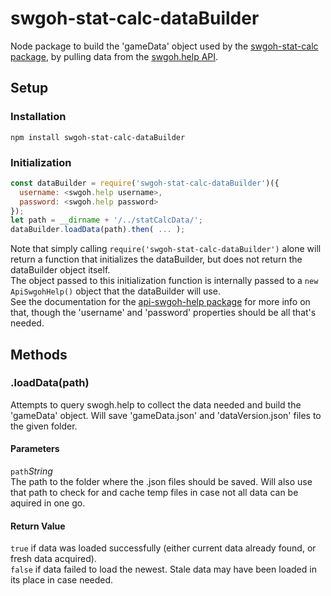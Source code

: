 # swgoh-stat-calc-dataBuilder
 
Node package to build the 'gameData' object used by the [swgoh-stat-calc package](https://www.npmjs.com/package/swgoh-stat-calc), by pulling data from the [swgoh.help API](http://api.swgoh.help).

## Setup ##

### Installation ###
`npm install swgoh-stat-calc-dataBuilder`

### Initialization ###
```js
const dataBuilder = require('swgoh-stat-calc-dataBuilder')({
  username: <swgoh.help username>,
  password: <swgoh.help password>
});
let path = __dirname + '/../statCalcData/';
dataBuilder.loadData(path).then( ... );
```

Note that simply calling `require('swgoh-stat-calc-dataBuilder')` alone will return a function that initializes the dataBuilder, but does not return the dataBuilder object itself.\
The object passed to this initialization function is internally passed to a `new ApiSwgohHelp()` object that the dataBuilder will use.\
See the documentation for the [api-swgoh-help package](https://www.npmjs.com/package/api-swgoh-help) for more info on that, though the 'username' and 'password' properties should be all that's needed.

## Methods ##

### .loadData(path) ###

Attempts to query swogh.help to collect the data needed and build the 'gameData' object.  Will save 'gameData.json' and 'dataVersion.json' files to the given folder.

#### Parameters ####

`path`*String*\
The path to the folder where the .json files should be saved.
Will also use that path to check for and cache temp files in case not all data can be aquired in one go.

#### Return Value ####

`true` if data was loaded successfully (either current data already found, or fresh data acquired).\
`false` if data failed to load the newest.  Stale data may have been loaded in its place in case needed.

